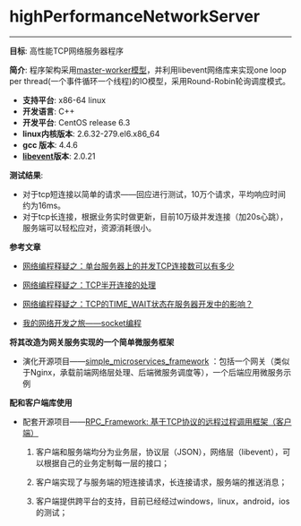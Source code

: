 highPerformanceNetworkServer
=============================
-----
**目标**: 高性能TCP网络服务器程序  

**简介**: 程序架构采用[master-worker模型](http://yaocoder.blog.51cto.com/2668309/1170944)，并利用libevent网络库来实现one loop per thread(一个事件循环一个线程)的IO模型，采用Round-Robin轮询调度模式。  
  
  
* **支持平台**: x86-64 linux  
* **开发语言**: C++  
* **开发平台**: CentOS release 6.3 
* **linux内核版本**: 2.6.32-279.el6.x86_64 
* **gcc 版本**: 4.4.6
* **[libevent](http://libevent.org/)版本**: 2.0.21

**测试结果**:

* 对于tcp短连接以简单的请求——回应进行测试，10万个请求，平均响应时间约为16ms。
* 对于tcp长连接，根据业务实时做更新，目前10万级并发连接（加20s心跳），服务端可以轻松应对，资源消耗很小。


**参考文章**

* [网络编程释疑之：单台服务器上的并发TCP连接数可以有多少](http://yaocoder.blog.51cto.com/2668309/1312821)

* [网络编程释疑之：TCP半开连接的处理](http://yaocoder.blog.51cto.com/2668309/1309358)

* [网络编程释疑之：TCP的TIME_WAIT状态在服务器开发中的影响？](http://yaocoder.blog.51cto.com/2668309/1338567)

* [我的网络开发之旅——socket编程](http://yaocoder.blog.51cto.com/2668309/1556742)

**将其改造为网关服务实现的一个简单微服务框架**
* 演化开源项目——[simple_microservices_framework](https://github.com/yaocoder/simple_microservices_framework)
：包括一个网关（类似于Nginx，承载前端网络层处理、后端微服务调度等），一个后端应用微服务示例

**配和客户端库使用**
* 配套开源项目——[RPC_Framework: 基于TCP协议的远程过程调用框架（客户端）](https://github.com/yaocoder/RPC_Framework) 
  1. 客户端和服务端均分为业务层，协议层（JSON），网络层（libevent），可以根据自己的业务定制每一层的接口；

  2. 客户端实现了与服务端的短连接请求，长连接请求，服务端的推送消息；

  3. 客户端提供跨平台的支持，目前已经经过windows，linux，android，ios的测试；

